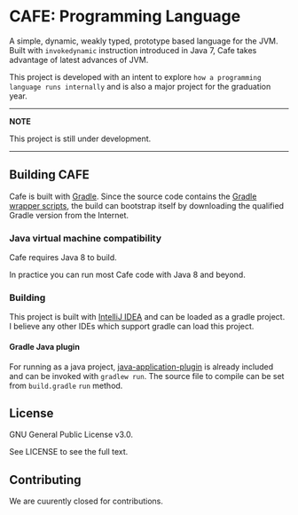 # CAFE: Programming Language
A simple, dynamic, weakly typed, prototype based language for the JVM.
Built with `invokedynamic` instruction introduced in Java 7, Cafe takes advantage of latest advances of JVM.

This project is developed with an intent to explore `how a programming language runs internally` and is also a major project for the graduation year.

---
**NOTE**

This project is still under development.

---

## Building CAFE
Cafe is built with [Gradle](https://gradle.org).
Since the source code contains the [Gradle wrapper scripts](https://docs.gradle.org/current/userguide/gradle_wrapper.html),
the build can bootstrap itself by downloading the qualified Gradle version from the Internet.

### Java virtual machine compatibility

Cafe requires Java 8 to build.

In practice you can run most Cafe code with Java 8 and beyond.

### Building

This project is built with [IntelliJ IDEA](https://www.jetbrains.com/idea/) and can be loaded as a gradle project. I believe any other IDEs which support gradle can load this project.

#### Gradle Java plugin

For running as a java project, [java-application-plugin](https://docs.gradle.org/current/userguide/java_plugin.html) is already included and can be invoked with `gradlew run`.
The source file to compile can be set from `build.gradle` `run` method.

## License
GNU General Public License v3.0.

See LICENSE to see the full text.

## Contributing

We are cuurently closed for contributions.